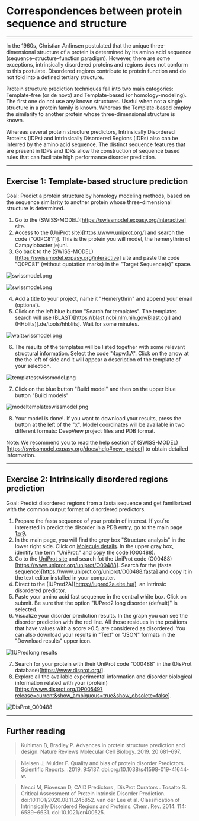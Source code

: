 # Correspondences between protein sequence and structure
_____
In the 1960s, Christian Anfinsen postulated that the unique three-dimensional structure of a protein is determined by its amino acid sequence (sequence–structure–function paradigm). However, there are some exceptions, intrinsically disordered proteins and regions does not conform to this postulate. Disordered regions contribute to protein function and do not fold into a defined tertiary structure.

Protein structure prediction techniques fall into two main categories: Template-free (or de novo) and Template-based (or homology-modeling). The first one do not use any known structures. Useful when not a single structure in a protein family is known. Whereas the Template-based employ the similarity to another protein whose three-dimensional structure is known. 

Whereas several protein structure predictors, Intrinsically Disordered Proteins (IDPs) and Intrinsically Disordered  Regions (IDRs) also can be inferred by the amino acid sequence. The distinct sequence features that are present in IDPs and IDRs allow the construction of sequence based rules that can facilitate high performance disorder prediction.

_______
## Exercise 1: Template-based structure prediction

Goal: Predict a protein structure by homology modeling methods, based on the sequence similarity to another protein whose three-dimensional structure is determined.

1. Go to the (SWISS-MODEL)[https://swissmodel.expasy.org/interactive] site. 
2. Access to the (UniProt site)[https://www.uniprot.org/] and search the code ("Q0PC81")]. This is the protein you will model, the hemerythrin of Campylobacter jejuni.
3. Go back to the (SWISS-MODEL)[https://swissmodel.expasy.org/interactive] site and paste the code "Q0PC81" (without quotation marks) in the "Target Sequence(s)" space.

![swissmodel.png](https://github.com/Claualvarez/ECCB2020/blob/master/Figures/swissmodel.png?raw=true)

![swissmodel.png](https://github.com/Claualvarez/ECCB2020/blob/master/Figures/uniprotsequencesp.png?raw=true)

4. Add a title to your project, name it "Hemerythrin" and append your email (optional).
5. Click on the left blue button "Search for templates". The templates search will use (BLAST)[https://blast.ncbi.nlm.nih.gov/Blast.cgi] and (HHblits)[.de/tools/hhblits]. Wait for some minutes.

 ![waitswissmodel.png](https://github.com/Claualvarez/ECCB2020/blob/master/Figures/waitswissmodel.png?raw=true)

6. The results of the templates will be listed together with some relevant structural information. Select the code "4xpw.1.A". Click on the arrow at the the left of side and it will appear a description of the template of your selection.

 ![templatesswissmodel.png](https://github.com/Claualvarez/ECCB2020/blob/master/Figures/templatesswissmodel.png?raw=true)

7. Click on the blue button "Build model" and then on the upper blue button "Build models"

 ![modeltemplateswissmodel.png](https://github.com/Claualvarez/ECCB2020/blob/master/Figures/modeltemplateswissmodel.png?raw=true)
 
 8. Your model is done!. If you want to download your results, press the button at the left of the "x". Model coordinates will be available in two different formats: DeepView project files and PDB format. 


Note: We recommend you to read the help section of (SWISS-MODEL)[https://swissmodel.expasy.org/docs/help#new_project] to obtain detailed information.


_______
## Exercise 2: Intrinsically disordered regions prediction

Goal: Predict disordered regions from a fasta sequence and get familiarized with the common output format of disordered predictors.

1. Prepare the fasta sequence of your protein of interest. If you´re interested in predict the disorder in a PDB entry, go to the main page [1zr9](https://www.ebi.ac.uk/pdbe/entry/pdb/1zr9).
2. In the main page, you will find the grey box "Structure analysis" in the lower right side. Click on [Molecule details](https://www.ebi.ac.uk/pdbe/entry/pdb/1zr9/protein/1). In the upper gray box, identify the term "UniProt:" and copy the code (O00488).
3. Go to the [UniProt site](https://www.uniprot.org/) and search fot the UniProt code (O00488)[https://www.uniprot.org/uniprot/O00488]. Search for the (fasta sequence)[https://www.uniprot.org/uniprot/O00488.fasta] and copy it in the text editor installed in your computer.
4. Direct to the (IUPred2A)[https://iupred2a.elte.hu/], an intrinsic disordered predictor.
5. Paste your amino acid fast sequence in the central white box. Click on submit. Be sure that the option "IUPred2 long disorder (default)" is selected.
6. Visualize your disorder prediction results. In the graph you can see the disorder prediction with the red line. All those residues in the positions that have values with a score >0.5, are considered as disordered. You can also download your results in "Text" or "JSON" formats in the "Download results" upper icon.
 
 ![IUPredlong results](https://github.com/Claualvarez/ECCB2020/blob/master/Figures/iupred_graphO00488results.png?raw=true)

7. Search for your protein with their UniProt code "O00488" in the (DisProt database)[https://www.disprot.org/]. 
8. Explore all the available experimental information and disorder biological information related with your (protein)[https://www.disprot.org/DP00549?release=current&show_ambiguous=true&show_obsolete=false].

 ![DisProt_O00488](https://github.com/Claualvarez/ECCB2020/blob/master/Figures/DisProt_O00488.png?raw=true)
 

_______
## Further reading
>  Kuhlman B, Bradley P. Advances in protein structure prediction and design. Nature Reviews Molecular Cell Biology. 2019. 20:681–697.

>  Nielsen J, Mulder F. Quality and bias of protein disorder Predictors. Scientific Reports. .2019. 9:5137. doi.org/10.1038/s41598-019-41644-w.

>  Necci M​,  Piovesan D,​ CAID Predictors ​, DisProt Curators ​. Tosatto S. Critical Assessment of Protein Intrinsic Disorder Prediction.  doi:10.1101/2020.08.11.245852.
>  van der Lee et al. Classification of Intrinsically Disordered Regions and Proteins.  Chem. Rev. 2014. 114: 6589−6631. doi:10.1021/cr400525. 


















